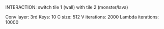 INTERACTION: switch tile 1 (wall) with tile 2 (monster/lava)

Conv layer: 3rd
Keys: 10
C size: 512
V iterations: 2000
Lambda iterations: 10000
